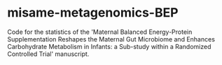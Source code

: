 # misame-metagenomics-BEP
Code for the statistics of the 'Maternal Balanced Energy-Protein Supplementation Reshapes the Maternal Gut Microbiome and Enhances Carbohydrate Metabolism in Infants: a Sub-study within a Randomized Controlled Trial' manuscript.
